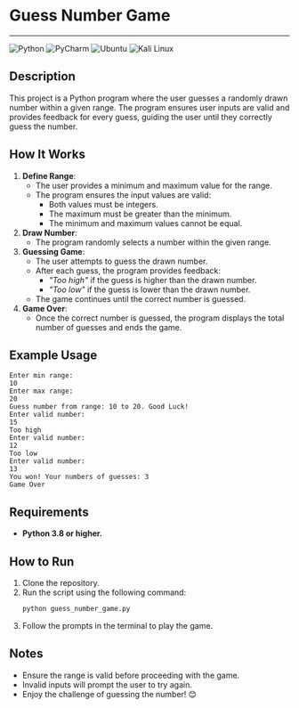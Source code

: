 # Guess Number Game
---

![Python](https://img.shields.io/badge/Python-3.12-blue?logo=python&logoColor=white)
![PyCharm](https://img.shields.io/badge/PyCharm-2025.1-blue?logo=jetbrains&logoColor=white)
![Ubuntu](https://img.shields.io/badge/Ubuntu-24.04.1_LTS-E95420?logo=ubuntu&logoColor=white)
![Kali Linux](https://img.shields.io/badge/Kali_Linux-2025.1-557C99?logo=kali-linux&logoColor=white)

## Description

This project is a Python program where the user guesses a randomly drawn number within a given range. The program ensures user inputs are valid and provides feedback for every guess, guiding the user until they correctly guess the number.

## How It Works

1. **Define Range**:
    - The user provides a minimum and maximum value for the range.
    - The program ensures the input values are valid:
        - Both values must be integers.
        - The maximum must be greater than the minimum.
        - The minimum and maximum values cannot be equal.
2. **Draw Number**:
    - The program randomly selects a number within the given range.
3. **Guessing Game**:
    - The user attempts to guess the drawn number.
    - After each guess, the program provides feedback:
        - *"Too high"* if the guess is higher than the drawn number.
        - *"Too low"* if the guess is lower than the drawn number.
    - The game continues until the correct number is guessed.
4. **Game Over**:
    - Once the correct number is guessed, the program displays the total number of guesses and ends the game.

## Example Usage

```plaintext
Enter min range:
10
Enter max range:
20
Guess number from range: 10 to 20. Good Luck!
Enter valid number:
15
Too high
Enter valid number:
12
Too low
Enter valid number:
13
You won! Your numbers of guesses: 3
Game Over
```

## Requirements

- **Python 3.8 or higher.**

## How to Run

1. Clone the repository.
2. Run the script using the following command:
    ```bash
    python guess_number_game.py
    ```
3. Follow the prompts in the terminal to play the game.



## Notes

- Ensure the range is valid before proceeding with the game.
- Invalid inputs will prompt the user to try again.
- Enjoy the challenge of guessing the number! 😊